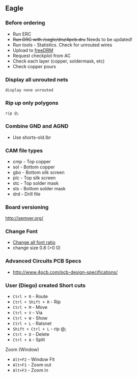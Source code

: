 ## Eagle

### Before ordering
* Run ERC
* ~~Run DRC with /eagle/dru/4pcb.dru~~ Needs to be updated!
* Run tools - Statistics. Check for unrouted wires
* Upload to [freeDRM](https://www.freedfm.com)
* Request checkplot from AC
* Check each layer (copper, soldermask, etc)
* Check copper pours

### Display all unrouted nets
`display none unrouted`

### Rip up only polygons
`rip @;`

### Combine GND and AGND
* Use shorts-old.lbr

### CAM file types
* cmp - Top copper
* sol - Bottom copper
* gbo - Bottom silk screen
* plc - Top silk screen
* stc - Top solder mask
* sts - Bottom solder mask
* drd - Drill file

### Board versioning
http://semver.org/

### Change Font
* [Change all font ratio](https://www.element14.com/community/thread/18176/l/how-do-i-change-all-fonts-to-vector-on-the-same-pcb-at-once?displayFullThread=true)
* change size 0.8 (>0 0)

### Advanced Circuits PCB Specs
* http://www.4pcb.com/pcb-design-specifications/

### User (Diego) created Short cuts
* `Ctrl + R` - Route
* `Ctrl + Shift + R` - Rip
* `Ctrl + M` - Move
* `Ctrl + V` - Via
* `Ctrl + W` - Show
* `Ctrl + L` - Ratsnet
* `Shift + Ctrl + L` - rip @;
* `Ctrl + D` - Delete
* `Ctrl + A` - Split

Zoom (Window)
* `Alt+F2` - Window Fit
* `Alt+F1` - Zoom out
* `Alt+F3` - Zoom in
